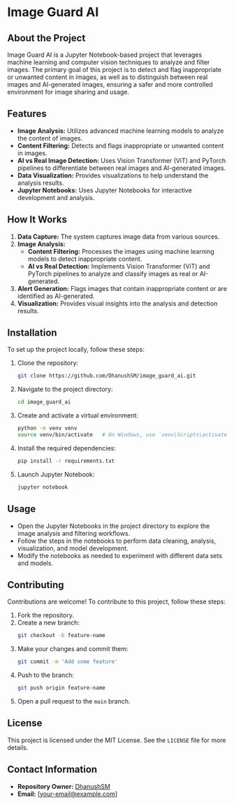 # Image Guard AI

## About the Project
Image Guard AI is a Jupyter Notebook-based project that leverages machine learning and computer vision techniques to analyze and filter images. The primary goal of this project is to detect and flag inappropriate or unwanted content in images, as well as to distinguish between real images and AI-generated images, ensuring a safer and more controlled environment for image sharing and usage.

## Features
- **Image Analysis:** Utilizes advanced machine learning models to analyze the content of images.
- **Content Filtering:** Detects and flags inappropriate or unwanted content in images.
- **AI vs Real Image Detection:** Uses Vision Transformer (ViT) and PyTorch pipelines to differentiate between real images and AI-generated images.
- **Data Visualization:** Provides visualizations to help understand the analysis results.
- **Jupyter Notebooks:** Uses Jupyter Notebooks for interactive development and analysis.

## How It Works
1. **Data Capture:** The system captures image data from various sources.
2. **Image Analysis:** 
   - **Content Filtering:** Processes the images using machine learning models to detect inappropriate content.
   - **AI vs Real Detection:** Implements Vision Transformer (ViT) and PyTorch pipelines to analyze and classify images as real or AI-generated.
3. **Alert Generation:** Flags images that contain inappropriate content or are identified as AI-generated.
4. **Visualization:** Provides visual insights into the analysis and detection results.

## Installation
To set up the project locally, follow these steps:

1. Clone the repository:
    ```bash
    git clone https://github.com/DhanushSM/image_guard_ai.git
    ```
2. Navigate to the project directory:
    ```bash
    cd image_guard_ai
    ```
3. Create and activate a virtual environment:
    ```bash
    python -m venv venv
    source venv/bin/activate   # On Windows, use `venv\Scripts\activate`
    ```
4. Install the required dependencies:
    ```bash
    pip install -r requirements.txt
    ```
5. Launch Jupyter Notebook:
    ```bash
    jupyter notebook
    ```

## Usage
- Open the Jupyter Notebooks in the project directory to explore the image analysis and filtering workflows.
- Follow the steps in the notebooks to perform data cleaning, analysis, visualization, and model development.
- Modify the notebooks as needed to experiment with different data sets and models.

## Contributing
Contributions are welcome! To contribute to this project, follow these steps:

1. Fork the repository.
2. Create a new branch:
    ```bash
    git checkout -b feature-name
    ```
3. Make your changes and commit them:
    ```bash
    git commit -m 'Add some feature'
    ```
4. Push to the branch:
    ```bash
    git push origin feature-name
    ```
5. Open a pull request to the `main` branch.

## License
This project is licensed under the MIT License. See the `LICENSE` file for more details.

## Contact Information
- **Repository Owner:** [DhanushSM](https://github.com/DhanushSM)
- **Email:** [your-email@example.com]
